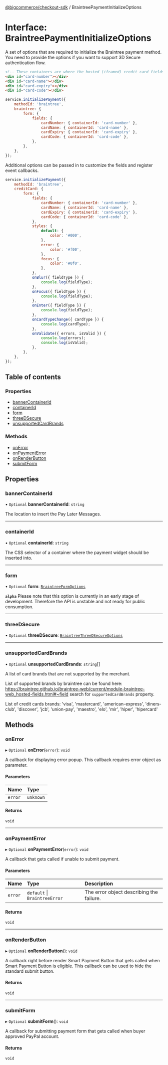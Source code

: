 [@bigcommerce/checkout-sdk](../README.md) / BraintreePaymentInitializeOptions

# Interface: BraintreePaymentInitializeOptions

A set of options that are required to initialize the Braintree payment
method. You need to provide the options if you want to support 3D Secure
authentication flow.

```html
<!-- These containers are where the hosted (iframed) credit card fields will be inserted -->
<div id="card-number"></div>
<div id="card-name"></div>
<div id="card-expiry"></div>
<div id="card-code"></div>
```

```js
service.initializePayment({
    methodId: 'braintree',
    braintree: {
        form: {
            fields: {
                cardNumber: { containerId: 'card-number' },
                cardName: { containerId: 'card-name' },
                cardExpiry: { containerId: 'card-expiry' },
                cardCode: { containerId: 'card-code' },
            },
        },
    },
});
```

Additional options can be passed in to customize the fields and register
event callbacks.

```js
service.initializePayment({
    methodId: 'braintree',
    creditCard: {
        form: {
            fields: {
                cardNumber: { containerId: 'card-number' },
                cardName: { containerId: 'card-name' },
                cardExpiry: { containerId: 'card-expiry' },
                cardCode: { containerId: 'card-code' },
            },
            styles: {
                default: {
                    color: '#000',
                },
                error: {
                    color: '#f00',
                },
                focus: {
                    color: '#0f0',
                },
            },
            onBlur({ fieldType }) {
                console.log(fieldType);
            },
            onFocus({ fieldType }) {
                console.log(fieldType);
            },
            onEnter({ fieldType }) {
                console.log(fieldType);
            },
            onCardTypeChange({ cardType }) {
                console.log(cardType);
            },
            onValidate({ errors, isValid }) {
                console.log(errors);
                console.log(isValid);
            },
        },
    },
});
```

## Table of contents

### Properties

- [bannerContainerId](BraintreePaymentInitializeOptions.md#bannercontainerid)
- [containerId](BraintreePaymentInitializeOptions.md#containerid)
- [form](BraintreePaymentInitializeOptions.md#form)
- [threeDSecure](BraintreePaymentInitializeOptions.md#threedsecure)
- [unsupportedCardBrands](BraintreePaymentInitializeOptions.md#unsupportedcardbrands)

### Methods

- [onError](BraintreePaymentInitializeOptions.md#onerror)
- [onPaymentError](BraintreePaymentInitializeOptions.md#onpaymenterror)
- [onRenderButton](BraintreePaymentInitializeOptions.md#onrenderbutton)
- [submitForm](BraintreePaymentInitializeOptions.md#submitform)

## Properties

### bannerContainerId

• `Optional` **bannerContainerId**: `string`

The location to insert the Pay Later Messages.

___

### containerId

• `Optional` **containerId**: `string`

The CSS selector of a container where the payment widget should be inserted into.

___

### form

• `Optional` **form**: [`BraintreeFormOptions`](BraintreeFormOptions.md)

**`alpha`**
Please note that this option is currently in an early stage of
development. Therefore the API is unstable and not ready for public
consumption.

___

### threeDSecure

• `Optional` **threeDSecure**: [`BraintreeThreeDSecureOptions`](BraintreeThreeDSecureOptions.md)

___

### unsupportedCardBrands

• `Optional` **unsupportedCardBrands**: `string`[]

A list of card brands that are not supported by the merchant.

List of supported brands by braintree can be found here: https://braintree.github.io/braintree-web/current/module-braintree-web_hosted-fields.html#~field
search for `supportedCardBrands` property.

List of credit cards brands:
'visa',
'mastercard',
'american-express',
'diners-club',
'discover',
'jcb',
'union-pay',
'maestro',
'elo',
'mir',
'hiper',
'hipercard'

## Methods

### onError

▸ `Optional` **onError**(`error`): `void`

A callback for displaying error popup. This callback requires error object as parameter.

#### Parameters

| Name | Type |
| :------ | :------ |
| `error` | `unknown` |

#### Returns

`void`

___

### onPaymentError

▸ `Optional` **onPaymentError**(`error`): `void`

A callback that gets called if unable to submit payment.

#### Parameters

| Name | Type | Description |
| :------ | :------ | :------ |
| `error` | `default` \| `BraintreeError` | The error object describing the failure. |

#### Returns

`void`

___

### onRenderButton

▸ `Optional` **onRenderButton**(): `void`

A callback right before render Smart Payment Button that gets called when
Smart Payment Button is eligible. This callback can be used to hide the standard submit button.

#### Returns

`void`

___

### submitForm

▸ `Optional` **submitForm**(): `void`

A callback for submitting payment form that gets called
when buyer approved PayPal account.

#### Returns

`void`
